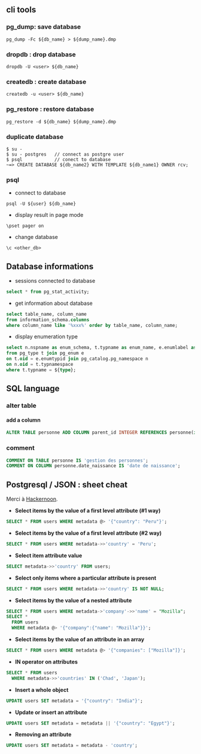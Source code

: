 ## cli tools

### pg_dump: save database

```
pg_dump -Fc ${db_name} > ${dump_name}.dmp
```

### dropdb : drop database

```
dropdb -U <user> ${db_name}
```

### createdb : create database

```
createdb -u <user> ${db_name}
```

### pg_restore : restore database

```
pg_restore -d ${db_name} ${dump_name}.dmp
```

### duplicate database

```
$ su -
$ su - postgres   // connect as postgre user
$ psql            // conect to database
~=> CREATE DATABASE ${db_name2} WITH TEMPLATE ${db_name1} OWNER rcv;
```

### psql

* connect to database

```
psql -U ${user} ${db_name}
```

* display result in page mode

```
\pset pager on
```

* change database

```
\c <other_db>
```        

## Database informations

* sessions connected to database

```sql
select * from pg_stat_activity;
```

* get information about database

```sql
select table_name, column_name
from information_schema.columns
where column_name like '%xxx%' order by table_name, column_name;
```        

* display enumeration type

```sql
select n.nspname as enum_schema, t.typname as enum_name, e.enumlabel as enum_value 
from pg_type t join pg_enum e
on t.oid = e.enumtypid join pg_catalog.pg_namespace n
on n.oid = t.typnamespace 
where t.typname = ${type};
```

## SQL language

### alter table

#### add a column

```sql
ALTER TABLE personne ADD COLUMN parent_id INTEGER REFERENCES personne(id);
```

### comment

```sql
COMMENT ON TABLE personne IS 'gestion des personnes';
COMMENT ON COLUMN personne.date_naissance IS 'date de naissance';
```

## Postgresql / JSON : sheet cheat

Merci à [Hackernoon](https://hackernoon.com/how-to-query-jsonb-beginner-sheet-cheat-4da3aa5082a3).

* **Select items by the value of a first level attribute (#1 way)**

```sql
SELECT * FROM users WHERE metadata @> '{"country": "Peru"}';
```
 
* **Select items by the value of a first level attribute (#2 way)**

```sql
SELECT * FROM users WHERE metadata->>'country' = 'Peru';
```

* **Select item attribute value**

```sql
SELECT metadata->>'country' FROM users;
```

* **Select only items where a particular attribute is present**

```sql
SELECT * FROM users WHERE metadata->>'country' IS NOT NULL;
```

* **Select items by the value of a nested attribute**

```sql
SELECT * FROM users WHERE metadata->'company'->>'name' = "Mozilla";
SELECT * 
  FROM users 
  WHERE metadata @> '{"company":{"name": "Mozilla"}}';
```  
    
* **Select items by the value of an attribute in an array**

```sql
SELECT * FROM users WHERE metadata @> '{"companies": ["Mozilla"]}';
```

* **IN operator on attributes**

```sql
SELECT * FROM users 
  WHERE metadata->>'countries' IN ('Chad', 'Japan');
```  
  
* **Insert a whole object**

```sql
UPDATE users SET metadata = '{"country": "India"}';
```

* **Update or insert an attribute**

```sql
UPDATE users SET metadata = metadata || '{"country": "Egypt"}';
```

* **Removing an attribute**

```sql
UPDATE users SET metadata = metadata - 'country';
```


